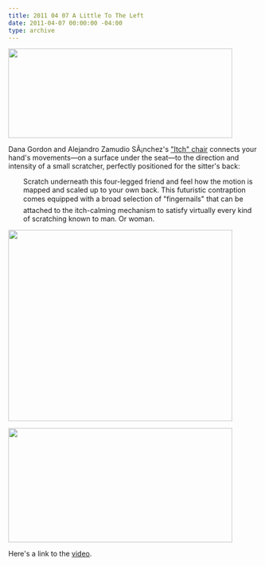 ```yaml
---
title: 2011 04 07 A Little To The Left
date: 2011-04-07 00:00:00 -04:00
type: archive
---
```


<p><a href="http://ablersite.files.wordpress.com/2011/04/itch.jpg"><img class="alignnone size-full wp-image-3721" title="itch" src="{{ site.baseurl }}/uploads/itch.jpg" alt="" width="450" height="180" /></a></p>
<p>Dana Gordon and Alejandro Zamudio SÃ¡nchez's <a href="http://www.dana-gordon.com/blog/itch/">"Itch" chair</a> connects your hand's movements—on a surface under the seat—to the direction and intensity of a small scratcher, perfectly positioned for the sitter's back:</p>
<p style="padding-left:30px;">Scratch underneath this four-legged friend and feel how the motion is mapped and scaled up to your own back. This futuristic contraption comes equipped with a broad selection of "fingernails" that can be attached to the itch-calming mechanism to satisfy virtually every kind of scratching known to man. Or woman.</p>
<p><a href="http://ablersite.files.wordpress.com/2011/04/itch1_2.jpg"><img class="alignnone size-full wp-image-3722" title="itch1_2" src="{{ site.baseurl }}/uploads/itch1_2.jpg" alt="" width="450" height="385" /></a></p>
<p><a href="http://ablersite.files.wordpress.com/2011/04/itch2.jpg"><img class="alignnone size-full wp-image-3723" title="itch2" src="{{ site.baseurl }}/uploads/itch2.jpg" alt="" width="450" height="230" /></a></p>
<p>Here's a link to the <a href="http://www.dana-gordon.com/blog/itch/">video</a>.</p>

